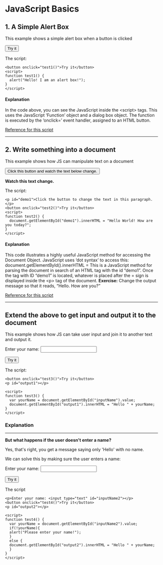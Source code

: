 # JavaScript Basics

## 1. A Simple Alert Box
<p>This example shows a simple alert box when a button is clicked</p>

<button onclick="test1()">Try it</button>
<script>
function test1() {
  alert("Hello! I am an alert box!");
}
</script>

<p>The script:</p>

```
<button onclick="test1()">Try it</button>
<script>
function test1() {
  alert("Hello! I am an alert box!");
}
</script>
```

#### Explanation

<p> 
In the code above, you can see the JavaScript inside the &lt;script&gt; tags. 
This uses the JavaScript ‘Function’ object and a dialog box object.
The function is executed by the ‘onclick=’ event handler, assigned to an HTML button.
</p>

<p><a href="https://www.w3schools.com/jsref/met_win_alert.asp">Reference for this script</a></p>
<hr>

## 2. Write something into a document
<p>This example shows how JS can manipulate text on a document</p>
<button onclick="test2()">Click this button and watch the text below change.</button>
<p style="font-weight:bold;" id="demo1">Watch this text change.</p>
<script>
function test2() {
  document.getElementById("demo1").innerHTML = "Hello World! How are you today?";
}
</script>

<p>The script:</p>

```
<p id="demo1">Click the button to change the text in this paragraph.</p>
<button onclick="test2()">Try it</button>
<script>
function test2() {
  document.getElementById("demo1").innerHTML = "Hello World! How are you today?";
}
</script>
```

#### Explanation

<p> 
This code illustrates a highly useful JavaScript method for accessing the Document Object.
JavaScript uses ‘dot syntax’ to access this: document.getElementById().innerHTML = 
This is a JavaScript method for parsing the document in search of an HTML tag with the id “demo1”.
Once the tag with ID “demo1” is located, whatever is placed after the = sign is displayed inside the &lt;p&gt; tag of the document.
<strong>Exercise:</strong> Change the output message so that it reads, “Hello. How are you?”
</p>

<p><a href="https://www.w3schools.com/jsref/met_document_getelementbyid.asp">Reference for this script</a></p>
<hr>

<h2>Extend the above to get input and output it to the document</h2>
<p>This example shows how JS can take user input and join it to another text and output it.</p>

<p>Enter your name: <input type="text" id="inputName"></p>
<button onclick="test3()">Try it</button>
<p id="output1"></p>

<script>
function test3() {
  var yourName = document.getElementById("inputName").value;
  document.getElementById("output1").innerHTML = "Hello " + yourName;
}
</script>

<p>The script:</p>

```
<button onclick="test3()">Try it</button>
<p id="output1"></p>

<script>
function test3() {
  var yourName = document.getElementById("inputName").value;
  document.getElementById("output1").innerHTML = "Hello " + yourName;
}
</script>
```


<h3>Explanation</h3>


<hr>
<p><strong>But what happens if the user doesn't enter a name?</strong></p>
<p>Yes, that's right, you get a message saying only 'Hello' with no name.</p>
<p>We can solve this by making sure the user enters a name:</p>

<p>Enter your name: <input type="text" id="inputName2"></p> 
<button onclick="test4()">Try it</button>
<p id="output2"></p>

<script>
function test4() {
  var yourName = document.getElementById("inputName2").value;
  if(!yourName){
  alert("Please enter your name!");
  }
  else {
  document.getElementById("output2").innerHTML = "Hello " + yourName;
  }
}
</script>

<p>The script</p>

```
<p>Enter your name: <input type="text" id="inputName2"></p> 
<button onclick="test4()">Try it</button>
<p id="output2"></p>

<script>
function test4() {
  var yourName = document.getElementById("inputName2").value;
  if(!yourName){
  alert("Please enter your name!");
  }
  else {
  document.getElementById("output2").innerHTML = "Hello " + yourName;
  }
}
</script>
```




